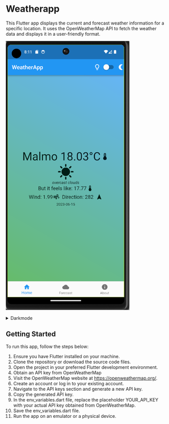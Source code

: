 # Weatherapp

This Flutter app displays the current and forecast weather information for a specific location. It uses the OpenWeatherMap API to fetch the weather data and displays it in a user-friendly format.


![Weatherapp](/images/weatherapp.png)
<details>
  <summary>Darkmode</summary>
  
![](https://media.giphy.com/media/v1.Y2lkPTc5MGI3NjExNTVoMjhzanJyOWVrZ3R5dnI0dG13bzdvMzVkaGt6bXk3NWFuOW1kbSZlcD12MV9pbnRlcm5hbF9naWZfYnlfaWQmY3Q9Zw/XmMKiRoXNt0l3qgcuI/giphy.gif)
</details>


## Getting Started
To run this app, follow the steps below:

1. Ensure you have Flutter installed on your machine.
2. Clone the repository or download the source code files.
3. Open the project in your preferred Flutter development environment.
4. Obtain an API key from OpenWeatherMap
5. Visit the OpenWeatherMap website at https://openweathermap.org/.
6. Create an account or log in to your existing account.
7. Navigate to the API keys section and generate a new API key.
8. Copy the generated API key.
9. In the env_variables.dart file, replace the placeholder YOUR_API_KEY with your actual API key obtained from OpenWeatherMap.
10. Save the env_variables.dart file.
11. Run the app on an emulator or a physical device.
